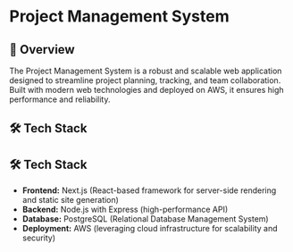 # Project Management System

## 🚀 Overview

The Project Management System is a robust and scalable web application designed to streamline project planning, tracking, and team collaboration. Built with modern web technologies and deployed on AWS, it ensures high performance and reliability.

## 🛠 Tech Stack

## 🛠 Tech Stack
- **Frontend:** Next.js (React-based framework for server-side rendering and static site generation)
- **Backend:** Node.js with Express (high-performance API)
- **Database:** PostgreSQL (Relational Database Management System)
- **Deployment:** AWS (leveraging cloud infrastructure for scalability and security)



